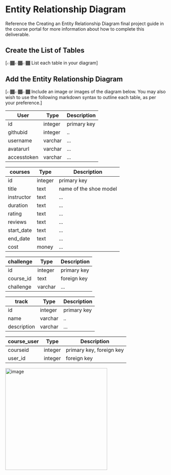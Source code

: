 # Entity Relationship Diagram

Reference the Creating an Entity Relationship Diagram final project guide in the course portal for more information about how to complete this deliverable.

## Create the List of Tables

[👉🏾👉🏾👉🏾 List each table in your diagram]

## Add the Entity Relationship Diagram
[👉🏾👉🏾👉🏾 Include an image or images of the diagram below. You may also wish to use the following markdown syntax to outline each table, as per your preference.]

| User| Type | Description |
|-------------|------|-------------|
| id | integer | primary key |
| githubid| integer| ..|
| username |varchar|  ... |
| avatarurl |varchar|  ... |
| accesstoken |varchar|  ... |

| courses | Type | Description |
|-------------|------|-------------|
| id | integer | primary key |
| title | text | name of the shoe model |
| instructor|text |  ... |
| duration| text | ... |
| rating|text | ... |
| reviews| text |  ... |
| start_date| text |  ... |
| end_date| text |  ... |
| cost| money |  ... |

| challenge | Type | Description |
|-------------|------|-------------|
| id | integer | primary key |
| course_id| text | foreign key|
| challenge |varchar|  ... |

| track| Type | Description |
|-------------|------|-------------|
| id | integer | primary key |
| name| varchar | ..|
| description |varchar|  ... |

| course_user| Type | Description |
|-------------|------|-------------|
| courseid | integer | primary key, foreign key |
| user_id| integer |foreign key|

<img width="319" alt="image" src="https://github.com/Unaiza898/capstone-codepath/assets/65740643/34328740-ee30-46fa-99e5-af892ce93a72">

